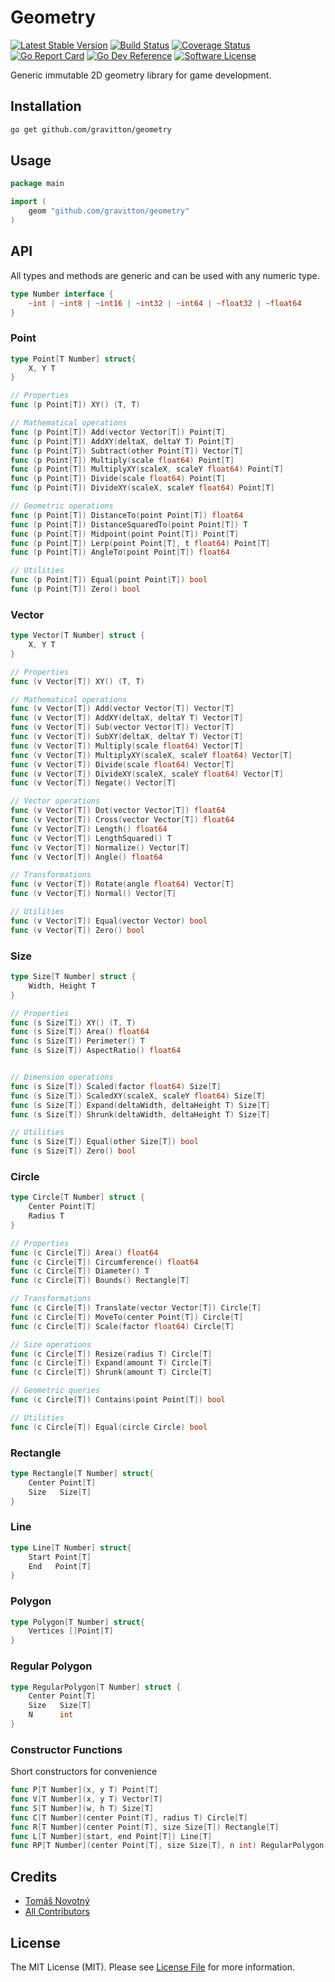 # Geometry

[![Latest Stable Version][ico-release]][link-release]
[![Build Status][ico-workflow]][link-workflow]
[![Coverage Status][ico-coverage]][link-coverage]
[![Go Report Card][ico-go-report-card]][link-go-report-card]
[![Go Dev Reference][ico-go-dev-reference]][link-go-dev-reference]
[![Software License][ico-license]][link-licence]

Generic immutable 2D geometry library for game development.


## Installation

```bash
go get github.com/gravitton/geometry
```


## Usage

```go
package main

import (
	geom "github.com/gravitton/geometry"
)
```

## API

All types and methods are generic and can be used with any numeric type.

```go
type Number interface {
    ~int | ~int8 | ~int16 | ~int32 | ~int64 | ~float32 | ~float64
}
```

### Point

```go
type Point[T Number] struct{ 
	X, Y T 
}

// Properties
func (p Point[T]) XY() (T, T)

// Mathematical operations
func (p Point[T]) Add(vector Vector[T]) Point[T]
func (p Point[T]) AddXY(deltaX, deltaY T) Point[T]
func (p Point[T]) Subtract(other Point[T]) Vector[T] 
func (p Point[T]) Multiply(scale float64) Point[T]
func (p Point[T]) MultiplyXY(scaleX, scaleY float64) Point[T]
func (p Point[T]) Divide(scale float64) Point[T]
func (p Point[T]) DivideXY(scaleX, scaleY float64) Point[T]

// Geometric operations
func (p Point[T]) DistanceTo(point Point[T]) float64
func (p Point[T]) DistanceSquaredTo(point Point[T]) T
func (p Point[T]) Midpoint(point Point[T]) Point[T]
func (p Point[T]) Lerp(point Point[T], t float64) Point[T]
func (p Point[T]) AngleTo(point Point[T]) float64

// Utilities
func (p Point[T]) Equal(point Point[T]) bool
func (p Point[T]) Zero() bool
```

### Vector

```go
type Vector[T Number] struct { 
	X, Y T 
}

// Properties
func (v Vector[T]) XY() (T, T)

// Mathematical operations
func (v Vector[T]) Add(vector Vector[T]) Vector[T]
func (v Vector[T]) AddXY(deltaX, deltaY T) Vector[T]
func (v Vector[T]) Sub(vector Vector[T]) Vector[T]
func (v Vector[T]) SubXY(deltaX, deltaY T) Vector[T]
func (v Vector[T]) Multiply(scale float64) Vector[T]
func (v Vector[T]) MultiplyXY(scaleX, scaleY float64) Vector[T]
func (v Vector[T]) Divide(scale float64) Vector[T]
func (v Vector[T]) DivideXY(scaleX, scaleY float64) Vector[T]
func (v Vector[T]) Negate() Vector[T]

// Vector operations
func (v Vector[T]) Dot(vector Vector[T]) float64
func (v Vector[T]) Cross(vector Vector[T]) float64
func (v Vector[T]) Length() float64
func (v Vector[T]) LengthSquared() T
func (v Vector[T]) Normalize() Vector[T]
func (v Vector[T]) Angle() float64

// Transformations
func (v Vector[T]) Rotate(angle float64) Vector[T]
func (v Vector[T]) Normal() Vector[T]

// Utilities
func (v Vector[T]) Equal(vector Vector) bool
func (v Vector[T]) Zero() bool
```

### Size

```go
type Size[T Number] struct { 
	Width, Height T
}

// Properties
func (s Size[T]) XY() (T, T)
func (s Size[T]) Area() float64
func (s Size[T]) Perimeter() T
func (s Size[T]) AspectRatio() float64


// Dimension operations
func (s Size[T]) Scaled(factor float64) Size[T]
func (s Size[T]) ScaledXY(scaleX, scaleY float64) Size[T]
func (s Size[T]) Expand(deltaWidth, deltaHeight T) Size[T]
func (s Size[T]) Shrunk(deltaWidth, deltaHeight T) Size[T]

// Utilities
func (s Size[T]) Equal(other Size[T]) bool
func (s Size[T]) Zero() bool
```

### Circle

```go
type Circle[T Number] struct { 
    Center Point[T]
    Radius T
}

// Properties
func (c Circle[T]) Area() float64
func (c Circle[T]) Circumference() float64
func (c Circle[T]) Diameter() T
func (c Circle[T]) Bounds() Rectangle[T]

// Transformations
func (c Circle[T]) Translate(vector Vector[T]) Circle[T]
func (c Circle[T]) MoveTo(center Point[T]) Circle[T]
func (c Circle[T]) Scale(factor float64) Circle[T]

// Size operations
func (c Circle[T]) Resize(radius T) Circle[T]
func (c Circle[T]) Expand(amount T) Circle[T]
func (c Circle[T]) Shrunk(amount T) Circle[T]

// Geometric queries
func (c Circle[T]) Contains(point Point[T]) bool

// Utilities
func (c Circle[T]) Equal(circle Circle) bool
```

### Rectangle

```go
type Rectangle[T Number] struct{
    Center Point[T]
    Size   Size[T]
}
```

### Line

```go
type Line[T Number] struct{
    Start Point[T]
    End   Point[T]
}
```

### Polygon

```go
type Polygon[T Number] struct{
    Vertices []Point[T]
}
```

### Regular Polygon

```go
type RegularPolygon[T Number] struct {
    Center Point[T]
    Size   Size[T]
    N      int
}
```

### Constructor Functions

Short constructors for convenience

```go
func P[T Number](x, y T) Point[T]
func V[T Number](x, y T) Vector[T]
func S[T Number](w, h T) Size[T]
func C[T Number](center Point[T], radius T) Circle[T]
func R[T Number](center Point[T], size Size[T]) Rectangle[T]
func L[T Number](start, end Point[T]) Line[T]
func RP[T Number](center Point[T], size Size[T], n int) RegularPolygon[T]
```


## Credits

- [Tomáš Novotný](https://github.com/tomas-novotny)
- [All Contributors][link-contributors]


## License

The MIT License (MIT). Please see [License File][link-licence] for more information.


[ico-license]:              https://img.shields.io/github/license/gravitton/geometry.svg?style=flat-square&colorB=blue
[ico-workflow]:             https://img.shields.io/github/actions/workflow/status/gravitton/geometry/main.yml?branch=main&style=flat-square
[ico-release]:              https://img.shields.io/github/v/release/gravitton/geometry?style=flat-square&colorB=blue
[ico-go-dev-reference]:     https://img.shields.io/badge/go.dev-reference-blue?style=flat-square
[ico-go-report-card]:       https://goreportcard.com/badge/github.com/gravitton/geometry?style=flat-square
[ico-coverage]:             https://img.shields.io/coverallsCoverage/github/gravitton/assert?style=flat-square

[link-author]:              https://github.com/gravitton
[link-release]:             https://github.com/gravitton/geometry/releases
[link-contributors]:        https://github.com/gravitton/geometry/contributors
[link-licence]:             ./LICENSE.md
[link-changelog]:           ./CHANGELOG.md
[link-workflow]:            https://github.com/gravitton/geometry/actions
[link-go-dev-reference]:    https://pkg.go.dev/github.com/gravitton/geometry
[link-go-report-card]:      https://goreportcard.com/report/github.com/gravitton/geometry
[link-coverage]:            https://coveralls.io/github/gravitton/geometry

